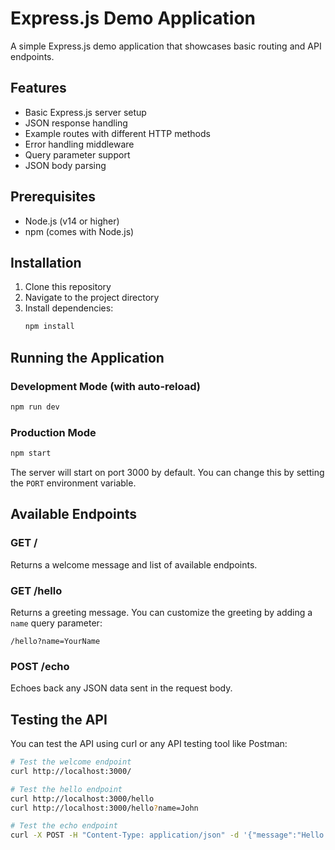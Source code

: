 # Express.js Demo Application

A simple Express.js demo application that showcases basic routing and API endpoints.

## Features

- Basic Express.js server setup
- JSON response handling
- Example routes with different HTTP methods
- Error handling middleware
- Query parameter support
- JSON body parsing

## Prerequisites

- Node.js (v14 or higher)
- npm (comes with Node.js)

## Installation

1. Clone this repository
2. Navigate to the project directory
3. Install dependencies:
   ```bash
   npm install
   ```

## Running the Application

### Development Mode (with auto-reload)
```bash
npm run dev
```

### Production Mode
```bash
npm start
```

The server will start on port 3000 by default. You can change this by setting the `PORT` environment variable.

## Available Endpoints

### GET /
Returns a welcome message and list of available endpoints.

### GET /hello
Returns a greeting message. You can customize the greeting by adding a `name` query parameter:
```
/hello?name=YourName
```

### POST /echo
Echoes back any JSON data sent in the request body.

## Testing the API

You can test the API using curl or any API testing tool like Postman:

```bash
# Test the welcome endpoint
curl http://localhost:3000/

# Test the hello endpoint
curl http://localhost:3000/hello
curl http://localhost:3000/hello?name=John

# Test the echo endpoint
curl -X POST -H "Content-Type: application/json" -d '{"message":"Hello World"}' http://localhost:3000/echo
```
